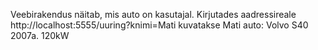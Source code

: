 Veebirakendus näitab, mis auto on kasutajal.
Kirjutades aadressireale
http://localhost:5555/uuring?knimi=Mati
kuvatakse
Mati auto: Volvo S40 2007a. 120kW
